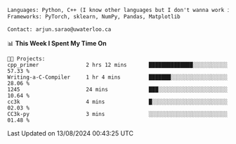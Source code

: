 ```txt
Languages: Python, C++ (I know other languages but I don't wanna work in em)
Frameworks: PyTorch, sklearn, NumPy, Pandas, Matplotlib

Contact: arjun.sarao@uwaterloo.ca
```

<!--START_SECTION:waka-->
📊 **This Week I Spent My Time On** 

```text
🐱‍💻 Projects: 
cpp_primer               2 hrs 12 mins       ██████████████░░░░░░░░░░░   57.33 % 
Writing-a-C-Compiler     1 hr 4 mins         ███████░░░░░░░░░░░░░░░░░░   28.06 % 
1245                     24 mins             ███░░░░░░░░░░░░░░░░░░░░░░   10.64 % 
cc3k                     4 mins              █░░░░░░░░░░░░░░░░░░░░░░░░   02.03 % 
CC3k-py                  3 mins              ░░░░░░░░░░░░░░░░░░░░░░░░░   01.48 % 
```


 Last Updated on 13/08/2024 00:43:25 UTC
<!--END_SECTION:waka-->
